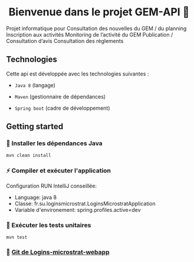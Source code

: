 
<h1 align="center">Bienvenue dans le projet GEM-API 👋</h1>

Projet informatique pour
Consultation des nouvelles du GEM / du planning
Inscription aux activités
Monitoring de l’activité du GEM
Publication / Consultation d’avis
Consultation des règlements

## Technologies

Cette api est développée avec les technologies suivantes :

- `Java 8` (langage)

- `Maven` (gestionnaire de dépendances)

- `Spring boot`  (cadre de développement)

## Getting started

### 💾 Installer les dépendances Java
```
mvn clean install
```

### ⚡️ Compiler et exécuter l'application
Configuration RUN IntelliJ conseillée:
- Language: java 8
- Classe: fr.su.loginsmicrostrat.LoginsMicrostratApplication
- Variable d'environement: spring.profiles.active=dev


### 🧪 Exécuter les tests unitaires

```
mvn test
```

### 🎨 [Git de Logins-microstrat-webapp](https://github.com/ugieiris/logins-microstrat-webapp)
